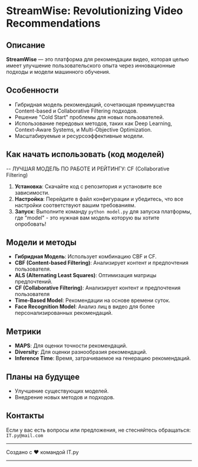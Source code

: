 # StreamWise: Revolutionizing Video Recommendations

## Описание

**StreamWise** — это платформа для рекомендации видео, которая целью имеет улучшение пользовательского опыта через инновационные подходы и модели машинного обучения.

## Особенности

- Гибридная модель рекомендаций, сочетающая преимущества Content-based и Collaborative Filtering подходов.
- Решение "Cold Start" проблемы для новых пользователей.
- Использование передовых методов, таких как Deep Learning, Context-Aware Systems, и Multi-Objective Optimization.
- Масштабируемые и ресурсоэффективные модели.

## Как начать использовать (код моделей)
-- ЛУЧШАЯ МОДЕЛЬ ПО РАБОТЕ И РЕЙТИНГУ: CF (Collaborative Filtering)

1. **Установка**: Скачайте код с репозитория и установите все зависимости.
2. **Настройка**: Перейдите в файл конфигурации и убедитесь, что все настройки соответствуют вашим требованиям.
3. **Запуск**: Выполните команду `python model.py` для запуска платформы, где "model" - это нужная вам модель которую вы хотите опробовать!

## Модели и методы

- **Гибридная Модель**: Использует комбинацию CBF и CF.
- **CBF (Content-based Filtering)**: Анализирует контент и предпочтения пользователя.
- **ALS (Alternating Least Squares)**: Оптимизация матрицы предпочтений.
- **CF (Collaborative Filtering)**: Анализирует контент и предпочтения пользователя
- **Time-Based Model**: Рекомендации на основе времени суток.
- **Face Recognition Model**: Анализ лиц в видео для более персонализированных рекомендаций.

## Метрики

- **MAPS**: Для оценки точности рекомендаций.
- **Diversity**: Для оценки разнообразия рекомендаций.
- **Inference Time**: Время, затрачиваемое на генерацию рекомендаций.

## Планы на будущее

- Улучшение существующих моделей.
- Внедрение новых методов и подходов.

## Контакты

Если у вас есть вопросы или предложения, не стесняйтесь обращаться: `IT.py@mail.com`

---

Создано с ❤️ командой IT.py

---
